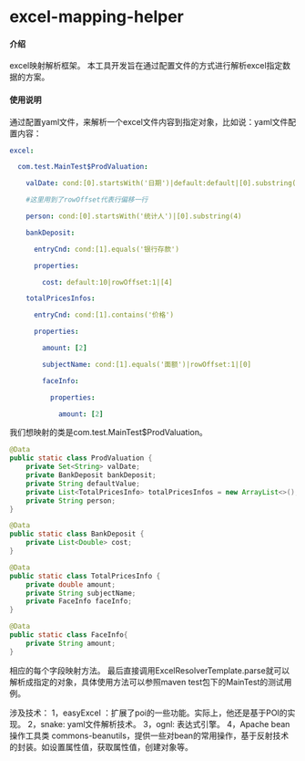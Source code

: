 # excel-mapping-helper

#### 介绍
excel映射解析框架。
本工具开发旨在通过配置文件的方式进行解析excel指定数据的方案。



#### 使用说明

通过配置yaml文件，来解析一个excel文件内容到指定对象，比如说：yaml文件配置内容：



```yaml
excel:

  com.test.MainTest$ProdValuation:

    valDate: cond:[0].startsWith('日期')|default:default|[0].substring(3)

    #这里用到了rowOffset代表行偏移一行

    person: cond:[0].startsWith('统计人')|[0].substring(4)

    bankDeposit:

      entryCnd: cond:[1].equals('银行存款')

      properties:

        cost: default:10|rowOffset:1|[4]

    totalPricesInfos:

      entryCnd: cond:[1].contains('价格')

      properties:

        amount: [2]

        subjectName: cond:[1].equals('面额')|rowOffset:1|[0]

        faceInfo:

          properties:

            amount: [2]

```




我们想映射的类是com.test.MainTest$ProdValuation。

```java
@Data
public static class ProdValuation {
    private Set<String> valDate;
    private BankDeposit bankDeposit;
    private String defaultValue;
    private List<TotalPricesInfo> totalPricesInfos = new ArrayList<>();
    private String person;
}

@Data
public static class BankDeposit {
    private List<Double> cost;
}

@Data
public static class TotalPricesInfo {
    private double amount;
    private String subjectName;
    private FaceInfo faceInfo;
}

@Data
public static class FaceInfo{
    private String amount;
}
```
相应的每个字段映射方法。
最后直接调用ExcelResolverTemplate.parse就可以解析成指定的对象，具体使用方法可以参照maven test包下的MainTest的测试用例。


涉及技术：
1，easyExcel ：扩展了poi的一些功能。实际上，他还是基于POI的实现。
2，snake: yaml文件解析技术。
3，ognl: 表达式引擎。
4，Apache bean操作工具类 commons-beanutils，提供一些对bean的常用操作，基于反射技术的封装。如设置属性值，获取属性值，创建对象等。



#### 
